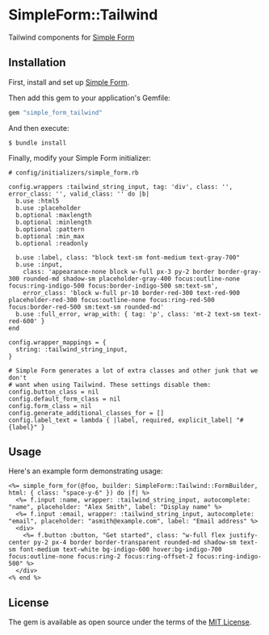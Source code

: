 # SimpleForm::Tailwind

Tailwind components for [Simple Form][]

## Installation

First, install and set up [Simple Form][].

Then add this gem to your application's Gemfile:

```ruby
gem "simple_form_tailwind"
```

And then execute:

```
$ bundle install
```

Finally, modify your Simple Form initializer:

```
# config/initializers/simple_form.rb

config.wrappers :tailwind_string_input, tag: 'div', class: '', error_class: '', valid_class: '' do |b|
  b.use :html5
  b.use :placeholder
  b.optional :maxlength
  b.optional :minlength
  b.optional :pattern
  b.optional :min_max
  b.optional :readonly

  b.use :label, class: "block text-sm font-medium text-gray-700"
  b.use :input,
    class: 'appearance-none block w-full px-3 py-2 border border-gray-300 rounded-md shadow-sm placeholder-gray-400 focus:outline-none focus:ring-indigo-500 focus:border-indigo-500 sm:text-sm',
    error_class: 'block w-full pr-10 border-red-300 text-red-900 placeholder-red-300 focus:outline-none focus:ring-red-500 focus:border-red-500 sm:text-sm rounded-md'
  b.use :full_error, wrap_with: { tag: 'p', class: 'mt-2 text-sm text-red-600' }
end

config.wrapper_mappings = {
  string: :tailwind_string_input,
}

# Simple Form generates a lot of extra classes and other junk that we don't
# want when using Tailwind. These settings disable them:
config.button_class = nil
config.default_form_class = nil
config.form_class = nil
config.generate_additional_classes_for = []
config.label_text = lambda { |label, required, explicit_label| "#{label}" }
```

## Usage

Here's an example form demonstrating usage:

```erb
<%= simple_form_for(@foo, builder: SimpleForm::Tailwind::FormBuilder, html: { class: "space-y-6" }) do |f| %>
  <%= f.input :name, wrapper: :tailwind_string_input, autocomplete: "name", placeholder: "Alex Smith", label: "Display name" %>
  <%= f.input :email, wrapper: :tailwind_string_input, autocomplete: "email", placeholder: "asmith@example.com", label: "Email address" %>
  <div>
    <%= f.button :button, "Get started", class: "w-full flex justify-center py-2 px-4 border border-transparent rounded-md shadow-sm text-sm font-medium text-white bg-indigo-600 hover:bg-indigo-700 focus:outline-none focus:ring-2 focus:ring-offset-2 focus:ring-indigo-500" %>
  </div>
<% end %>
```

## License

The gem is available as open source under the terms of the [MIT License](https://opensource.org/licenses/MIT).

[Simple Form]: https://github.com/heartcombo/simple_form
